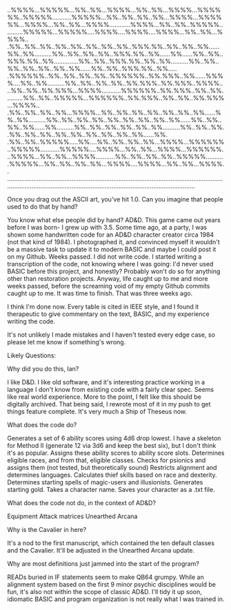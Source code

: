 ..%%%%...%%%%%...%%..%%...%%%%...%%..%%...%%%%...%%%%%%..%%%%%...........%%%%%...%%..%%..%%..%%...%%%%...%%%%%%...%%%%...%%..%%...%%%%............%%%%...%%..%%..%%%%%...........%%%%%...%%%%%....%%%%....%%%%....%%%%...%%..%%...%%%%..
.%%..%%..%%..%%..%%..%%..%%..%%..%%%.%%..%%..%%..%%......%%..%%..........%%..%%..%%..%%..%%%.%%..%%......%%......%%..%%..%%%.%%..%%..............%%..%%..%%%.%%..%%..%%..........%%..%%..%%..%%..%%..%%..%%......%%..%%..%%%.%%..%%.....
.%%%%%%..%%..%%..%%..%%..%%%%%%..%%.%%%..%%......%%%%....%%..%%..........%%..%%..%%..%%..%%.%%%..%%.%%%..%%%%....%%..%%..%%.%%%...%%%%...........%%%%%%..%%.%%%..%%..%%..........%%..%%..%%%%%...%%%%%%..%%.%%%..%%..%%..%%.%%%...%%%%..
.%%..%%..%%..%%...%%%%...%%..%%..%%..%%..%%..%%..%%......%%..%%..........%%..%%..%%..%%..%%..%%..%%..%%..%%......%%..%%..%%..%%......%%..........%%..%%..%%..%%..%%..%%..........%%..%%..%%..%%..%%..%%..%%..%%..%%..%%..%%..%%......%%.
.%%..%%..%%%%%.....%%....%%..%%..%%..%%...%%%%...%%%%%%..%%%%%...........%%%%%....%%%%...%%..%%...%%%%...%%%%%%...%%%%...%%..%%...%%%%...........%%..%%..%%..%%..%%%%%...........%%%%%...%%..%%..%%..%%...%%%%....%%%%...%%..%%...%%%%..
........................................................................................................................................................................................................................................                             

Once you drag out the ASCII art, you've hit 1.0. Can you imagine that people used to do that by hand? 

You know what else people did by hand? AD&D. This game came out years before I was born- I grew up with 3.5. Some time ago, at a party, I was shown some handwritten code for an AD&D character creator circa 1984 (not that kind of 1984). I photographed it, and convinced myself it wouldn't be a massive task to update it to modern BASIC and maybe I could post it on my Github. Weeks passed. I did not write code. I started writing a transcription of the code, not knowing where I was going: I'd never used BASIC before this project, and honestly? Probably won't do so for anything other than restoration projects. Anyway, life caught up to me and more weeks passed, before the screaming void of my empty Github commits caught up to me. It was time to finish. That was three weeks ago.

I think I'm done now. Every table is cited in IEEE style, and I found it therapeutic to give commentary on the text, BASIC, and my experience writing the code. 

It's not unlikely I made mistakes and I haven't tested every edge case, so please let me know if something's wrong.

Likely Questions:

Why did you do this, Ian?

I like D&D. I like old software, and it's interesting practice working in a language I don't know from existing code with a fairly clear spec. Seems like real world experience. More to the point, I felt like this should be digitally archived. That being said, I rewrote most of it in my push to get things feature complete. It's very much a Ship of Theseus now.  

What does the code do?

Generates a set of 6 ability scores using 4d6 drop lowest. I have a skeleton for Method II (generate 12 via 3d6 and keep the best six), but I don't think it's as popular.
Assigns these ability scores to ability score slots. 
Determines eligible races, and from that, eligible classes.
Checks for psionics and assigns them (not tested, but theoretically sound)
Restricts alignment and determines languages.
Calculates thief skills based on race and dexterity.
Determines starting spells of magic-users and illusionists.
Generates starting gold.
Takes a character name.
Saves your character as a .txt file.

What does the code not do, in the context of AD&D?

Equipment
Attack matrices
Unearthed Arcana

Why is the Cavalier in here? 

It's a nod to the first manuscript, which contained the ten default classes and the Cavalier. It'll be adjusted in the Unearthed Arcana update.

Why are most definitions just jammed into the start of the program?

READs buried in IF statements seem to make QB64 grumpy. While an alignment system based on the first 9 minor psychic disciplines would be fun, it's also not within the scope of classic AD&D. I'll tidy it up soon, idiomatic BASIC and program organization is not really what I was trained in.  


